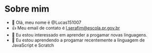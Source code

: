  # Sobre mim

- 👋 Olá, meu nome é @Lucas151007
- :+1: Meu email de contato é l.serafim@escola.pr.gov.br
- 👀 Eu estou interessado em aprender a progamar novas linguagens.
- 🌱 Eu estou aprendendo a progamar recentemente a linguagem de JavaScript e Scratch

<!---
Lucas151007/Lucas151007 is a ✨ special ✨ repository because its `README.md` (this file) appears on your GitHub profile.
You can click the Preview link to take a look at your changes.
--->
